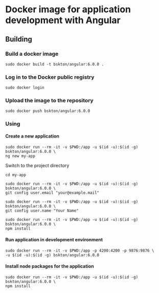# Docker image for application development with Angular

## Building

### Build a docker image
```
sudo docker build -t bskton/angular:6.0.0 .
```

### Log in to the Docker public registry
```
sudo docker login
```

### Upload the image to the repository
```
sudo docker push bskton/angular:6.0.0
```

### Using

#### Create a new application
```
sudo docker run --rm -it -v $PWD:/app -u $(id -u):$(id -g) bskton/angular:6.0.0 \
ng new my-app
```
Switch to the project directory
```
cd my-app
```
```
sudo docker run --rm -it -v $PWD:/app -u $(id -u):$(id -g) bskton/angular:6.0.0 \
git config user.email "your@example.mail"
```
```
sudo docker run --rm -it -v $PWD:/app -u $(id -u):$(id -g) bskton/angular:6.0.0 \
git config user.name "Your Name"
```
```
sudo docker run --rm -it -v $PWD:/app -u $(id -u):$(id -g) bskton/angular:6.0.0 \
npm install
```

#### Run application in development environment
```
sudo docker run --rm -it -v $PWD:/app -p 4200:4200 -p 9876:9876 \
-u $(id -u):$(id -g) bskton/angular:6.0.0
```

#### Install node packages for the application
```
sudo docker run --rm -it -v $PWD:/app -u $(id -u):$(id -g) bskton/angular:6.0.0 \
npm install
```
